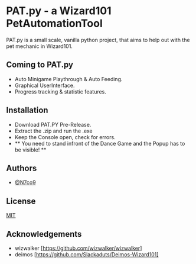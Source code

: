 
# PAT.py - a Wizard101 PetAutomationTool 

PAT.py is a small scale, vanilla python project, that aims to help out with the pet mechanic in Wizard101. 



## Coming to PAT.py

- Auto Minigame Playthrough & Auto Feeding.
- Graphical UserInterface.
- Progress tracking & statistic features.


## Installation

- Download PAT.PY Pre-Release.
- Extract the .zip and run the .exe
- Keep the Console open, check for errors.
- ** You need to stand infront of the Dance Game and the Popup has to be visible! **
    
## Authors

- [@N7co9](https://github.com/N7co9)


## License

[MIT](https://choosealicense.com/licenses/mit/)


## Acknowledgements

- wizwalker [https://github.com/wizwalker/wizwalker]
- deimos [https://github.com/Slackaduts/Deimos-Wizard101]
